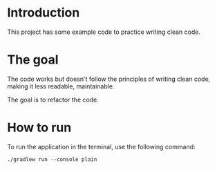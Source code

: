 # Introduction

This project has some example code to practice writing clean code.

# The goal

The code works but doesn't follow the principles of writing clean code, making it less readable, maintainable.

The goal is to refactor the code.

# How to run

To run the application in the terminal, use the following command:
```
./gradlew run --console plain
```